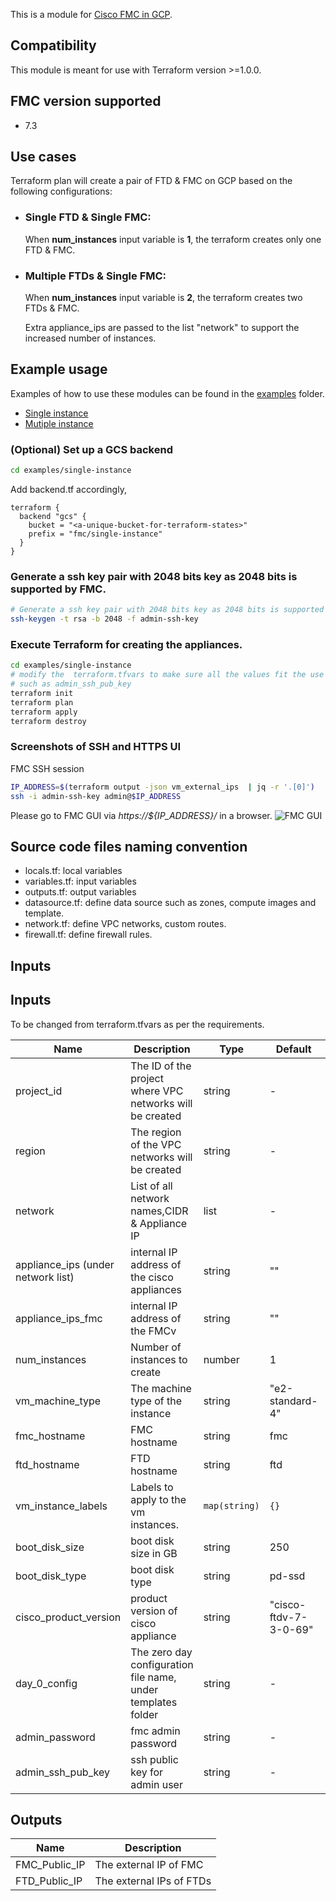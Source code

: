 This is a module for [Cisco FMC in GCP](https://www.cisco.com/c/en/us/td/docs/security/firepower/quick_start/fmcv/fpmc-virtual/fpmc-virtual-gcp.html). 


## Compatibility

This module is meant for use with Terraform version >=1.0.0.

## FMC version supported
* 7.3

## Use cases
Terraform plan will create a pair of FTD & FMC on GCP based on the following configurations: 
* ### Single FTD & Single FMC: 
  When **num_instances** input variable is **1**, the terraform creates only one FTD & FMC.
* ### Multiple FTDs & Single FMC:
  When **num_instances** input variable is **2**, the terraform creates two FTDs & FMC.

  Extra appliance_ips are passed to the list "network" to support the increased number of instances.
## Example usage
Examples of how to use these modules can be found in the [examples](examples/) folder.
- [Single instance](examples/single-instance)
- [Mutiple instance](examples/multi-instance)

### (Optional) Set up a GCS backend
```bash
cd examples/single-instance
```
Add backend.tf accordingly,

```hcl
terraform {
  backend "gcs" {
    bucket = "<a-unique-bucket-for-terraform-states>"
    prefix = "fmc/single-instance"
  }
}
```

### Generate a ssh key pair with 2048 bits key as 2048 bits is supported by FMC.


```bash
# Generate a ssh key pair with 2048 bits key as 2048 bits is supported by ASA
ssh-keygen -t rsa -b 2048 -f admin-ssh-key
```

### Execute Terraform for creating the appliances.

```bash
cd examples/single-instance
# modify the  terraform.tfvars to make sure all the values fit the use case 
# such as admin_ssh_pub_key
terraform init 
terraform plan
terraform apply
terraform destroy
```
### Screenshots of SSH and HTTPS UI
FMC SSH session
```bash
IP_ADDRESS=$(terraform output -json vm_external_ips  | jq -r '.[0]')
ssh -i admin-ssh-key admin@$IP_ADDRESS
```

Please go to FMC GUI via *https://${IP_ADDRESS}/* in a browser.
![FMC GUI](images/fmc_ui.png)

## Source code files naming convention

* locals.tf: local variables
* variables.tf: input variables
* outputs.tf: output variables
* datasource.tf: define data source such as zones, compute images and template.
* network.tf: define VPC networks, custom routes.
* firewall.tf: define firewall rules.

## Inputs

## Inputs

To be changed from terraform.tfvars as per the requirements.

| Name | Description | Type | Default | Required |
|------|-------------|------|---------|:--------:|
| project_id | The ID of the project where VPC networks will be created | string | - | yes |
| region | The region of the VPC networks will be created | string | - | yes |
| network| List of all network names,CIDR & Appliance IP | list| - | yes |
| appliance_ips (under network list)| internal IP address of the cisco appliances | string | "" | yes|
| appliance_ips_fmc| internal IP address of the FMCv | string | "" | yes|
| num_instances | Number of instances to create | number | 1 | yes |
| vm_machine_type | The machine type of the instance | string | "e2-standard-4" | yes |
| fmc_hostname |  FMC hostname | string | fmc | no |
| ftd_hostname |  FTD hostname | string | ftd | no |
| vm\_instance\_labels | Labels to apply to the vm instances. | `map(string)` | `{}` | no |
| boot_disk_size | boot disk size in GB | string | 250 | no |
| boot_disk_type | boot disk type | string | pd-ssd | no |
| cisco_product_version | product version of cisco appliance | string| "cisco-ftdv-7-3-0-69" | no |
| day_0_config | The zero day configuration file name, under templates folder|string| - | no |
| admin_password | fmc admin password | string | - | no | 
| admin_ssh_pub_key| ssh public key for admin user | string| - | Yes |
## Outputs

| Name | Description |
|------|-------------|
| FMC_Public_IP | The external IP of FMC |
| FTD_Public_IP| The external IPs of FTDs|